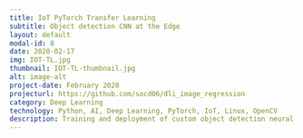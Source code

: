 ```yaml
---
title: IoT PyTorch Transfer Learning
subtitle: Object detection CNN at the Edge
layout: default
modal-id: 8
date: 2020-02-17
img: IOT-TL.jpg
thumbnail: IOT-TL-thumbnail.jpg
alt: image-alt
project-date: February 2020
projecturl: https://github.com/socd06/dli_image_regression
category: Deep Learning
technology: Python, AI, Deep Learning, PyTorch, IoT, Linux, OpenCV
description: Training and deployment of custom object detection neural network using Jupyter Notebooks on NVIDIA Jetson Nano. 
---
```


